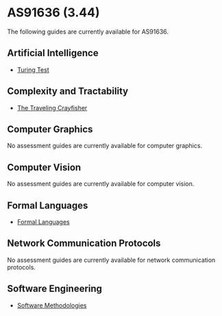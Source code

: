 # AS91636 (3.44)

The following guides are currently available for AS91636.

## Artificial Intelligence

- [Turing Test](files/3.44-Artificial-Intelligence-Turing-Test-Assessment-Guide.pdf)

## Complexity and Tractability

- [The Traveling Crayfisher](curriculum-guides/ncea/level-3/complexity-tractability-TSP.html)

## Computer Graphics

No assessment guides are currently available for computer graphics.

## Computer Vision

No assessment guides are currently available for computer vision.

## Formal Languages

- [Formal Languages](curriculum-guides/ncea/level-3/formal-languages-FSA-RE.html)

## Network Communication Protocols

No assessment guides are currently available for network communication protocols.

## Software Engineering

- [Software Methodologies](curriculum-guides/ncea/level-3/software-engineering-methodologies.html)
